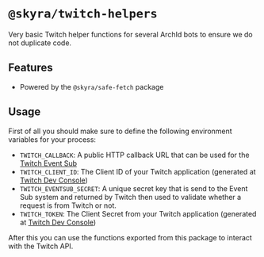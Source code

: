 # `@skyra/twitch-helpers`

Very basic Twitch helper functions for several ArchId bots to ensure we do not duplicate code.

## Features

-   Powered by the `@skyra/safe-fetch` package

## Usage

First of all you should make sure to define the following environment variables for your process:

-   `TWITCH_CALLBACK`: A public HTTP callback URL that can be used for the [Twitch Event Sub](https://dev.twitch.tv/docs/eventsub)
-   `TWITCH_CLIENT_ID`: The Client ID of your Twitch application (generated at [Twitch Dev Console](https://dev.twitch.tv/console/apps/))
-   `TWITCH_EVENTSUB_SECRET`: A unique secret key that is send to the Event Sub system and returned by Twitch then used to validate whether a request is from Twitch or not.
-   `TWITCH_TOKEN`: The Client Secret from your Twitch application (generated at [Twitch Dev Console](https://dev.twitch.tv/console/apps/))

After this you can use the functions exported from this package to interact with the Twitch API.
